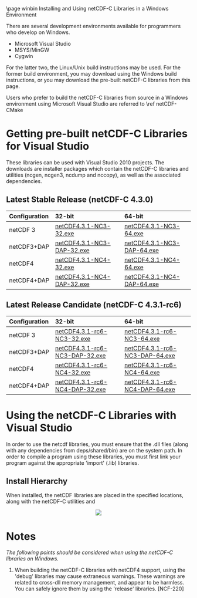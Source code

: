\page winbin Installing and Using netCDF-C Libraries in a Windows Environment

There are several development environments available for programmers who develop on Windows. 

* Microsoft Visual Studio 
* MSYS/MinGW
* Cygwin

For the latter two, the Linux/Unix build instructions may be used. For the former build environment, you may download using the Windows build instructions, or you may download the pre-built netCDF-C libraries from this page.

Users who prefer to build the netCDF-C libraries from source in a Windows environment using Microsoft Visual Studio are referred to \ref netCDF-CMake

# Getting pre-built netCDF-C Libraries for Visual Studio

These libraries can be used with Visual Studio 2010 projects.  The downloads are installer packages which contain the netCDF-C libraries and utilities (ncgen, ncgen3, ncdump and nccopy), as well as the associated dependencies.  

## Latest Stable Release (netCDF-C 4.3.0)

Configuration		| 32-bit 						| 64-bit |
:-------------------|:--------							|:-------|
netCDF 3		| [netCDF4.3.1-NC3-32.exe][r1]		| [netCDF4.3.1-NC3-64.exe][r5] 
netCDF3+DAP		| [netCDF4.3.1-NC3-DAP-32.exe][r2]	| [netCDF4.3.1-NC3-DAP-64.exe][r6]
netCDF4			| [netCDF4.3.1-NC4-32.exe][r3]		| [netCDF4.3.1-NC4-64.exe][r7]
netCDF4+DAP		| [netCDF4.3.1-NC4-DAP-32.exe][r4]	| [netCDF4.3.1-NC4-DAP-64.exe][r8]



## Latest Release Candidate (netCDF-C 4.3.1-rc6)

Configuration		| 32-bit 						| 64-bit |
:-------------------|:--------							|:-------|
netCDF 3		| [netCDF4.3.1-rc6-NC3-32.exe][rc1]		| [netCDF4.3.1-rc6-NC3-64.exe][rc6] 
netCDF3+DAP		| [netCDF4.3.1-rc6-NC3-DAP-32.exe][rc2]	| [netCDF4.3.1-rc6-NC3-DAP-64.exe][rc6]
netCDF4			| [netCDF4.3.1-rc6-NC4-32.exe][rc3]		| [netCDF4.3.1-rc6-NC4-64.exe][rc7]
netCDF4+DAP		| [netCDF4.3.1-rc6-NC4-DAP-32.exe][rc4]	| [netCDF4.3.1-rc6-NC4-DAP-64.exe][rc8]

# Using the netCDF-C Libraries with Visual Studio
In order to use the netcdf libraries, you must ensure that the .dll files (along with any dependencies from deps/shared/bin) are on the system path. In order to compile a program using these libraries, you must first link your program against the appropriate 'import' (.lib) libraries.  

## Install Hierarchy

When installed, the netCDF libraries are placed in the specified locations, along with the netCDF-C utilities and 

<center>
<IMG SRC="InstallTreeWindows.jpg" />
</center>

# Notes

*The following points should be considered when using the netCDF-C libraries on Windows.*

1. When building the netCDF-C libraries with netCDF4 support, using the 'debug' libraries may cause extraneous warnings. These warnings are related to cross-dll memory management, and appear to be harmless. You can safely ignore them by using the 'release' libraries. [NCF-220]


[r1]: http://www.unidata.ucar.edu/netcdf/win_netcdf/netCDF4.3.1-NC3-32.exe
[r2]: http://www.unidata.ucar.edu/netcdf/win_netcdf/netCDF4.3.1-NC3-DAP-32.exe
[r3]: http://www.unidata.ucar.edu/netcdf/win_netcdf/netCDF4.3.1-NC4-32.exe
[r4]: http://www.unidata.ucar.edu/netcdf/win_netcdf/netCDF4.3.1-NC4-DAP-32.exe
[r5]: http://www.unidata.ucar.edu/netcdf/win_netcdf/netCDF4.3.1-NC3-64.exe
[r6]: http://www.unidata.ucar.edu/netcdf/win_netcdf/netCDF4.3.1-NC3-DAP-64.exe
[r7]: http://www.unidata.ucar.edu/netcdf/win_netcdf/netCDF4.3.1-NC4-64.exe
[r8]: http://www.unidata.ucar.edu/netcdf/win_netcdf/netCDF4.3.1-NC4-DAP-64.exe


[rc1]: http://www.unidata.ucar.edu/netcdf/win_netcdf/netCDF4.3.1-rc6-NC3-32.exe
[rc2]: http://www.unidata.ucar.edu/netcdf/win_netcdf/netCDF4.3.1-rc6-NC3-DAP-32.exe
[rc3]: http://www.unidata.ucar.edu/netcdf/win_netcdf/netCDF4.3.1-rc6-NC4-32.exe
[rc4]: http://www.unidata.ucar.edu/netcdf/win_netcdf/netCDF4.3.1-rc6-NC4-DAP-32.exe
[rc6]: http://www.unidata.ucar.edu/netcdf/win_netcdf/netCDF4.3.1-rc6-NC3-64.exe
[rc6]: http://www.unidata.ucar.edu/netcdf/win_netcdf/netCDF4.3.1-rc6-NC3-DAP-64.exe
[rc7]: http://www.unidata.ucar.edu/netcdf/win_netcdf/netCDF4.3.1-rc6-NC4-64.exe
[rc8]: http://www.unidata.ucar.edu/netcdf/win_netcdf/netCDF4.3.1-rc6-NC4-DAP-64.exe
